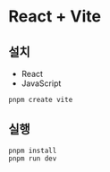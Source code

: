 # React + Vite

## 설치

- React
- JavaScript

```
pnpm create vite
```

## 실행

```
pnpm install
pnpm run dev
```
